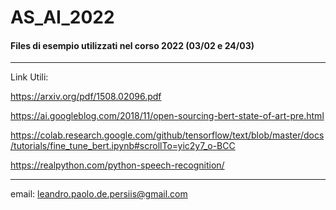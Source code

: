 # AS_AI_2022

#### Files di esempio utilizzati nel corso 2022 (03/02 e 24/03)


---
Link Utili:

https://arxiv.org/pdf/1508.02096.pdf

https://ai.googleblog.com/2018/11/open-sourcing-bert-state-of-art-pre.html

https://colab.research.google.com/github/tensorflow/text/blob/master/docs/tutorials/fine_tune_bert.ipynb#scrollTo=yic2y7_o-BCC

https://realpython.com/python-speech-recognition/





---
email:
leandro.paolo.de.persiis@gmail.com

